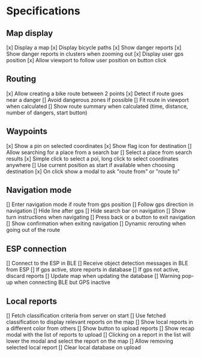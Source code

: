 # Specifications

## Map display

[x] Display a map
[x] Display bicycle paths
[x] Show danger reports
[x] Show danger reports in clusters when zooming out
[x] Display user gps position
[x] Allow viewport to follow user position on button click

## Routing

[x] Allow creating a bike route between 2 points
[x] Detect if route goes near a danger
[] Avoid dangerous zones if possible
[] Fit route in viewport when calculated
[] Show route summary when calculated (time, distance, number of dangers, start button)

## Waypoints

[x] Show a pin on selected coordinates
[x] Show flag icon for destination
[] Allow searching for a place from a search bar
[] Select a place from search results
[x] Simple click to select a poi, long click to select coordinates anywhere
[] Use current position as start if available when choosing destination
[x] On click show a modal to ask "route from" or "route to"

## Navigation mode

[] Enter navigation mode if route from gps position
[] Follow gps direction in navigation
[] Hide line after gps
[] Hide search bar on navigation
[] Show turn instructions when navigating
[] Press back or a button to exit navigation
[] Show confirmation when exiting navigation
[] Dynamic rerouting when going out of the route

## ESP connection

[] Connect to the ESP in BLE
[] Receive object detection messages in BLE from ESP
[] If gps active, store reports in database
[] If gps not active, discard reports
[] Update map when updating the database
[] Warning pop-up when connecting BLE but GPS inactive

## Local reports

[] Fetch classification criteria from server on start
[] Use fetched classification to display relevant reports on the map
[] Show local reports in a different color from others
[] Show button to upload reports
[] Show recap modal with the list of reports to upload
[] Clicking on a report in the list will lower the modal and select the report on the map
[] Allow removing selected local report
[] Clear local database on upload


